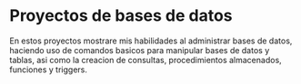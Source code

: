 # Proyectos de bases de datos
En estos proyectos mostrare mis habilidades al administrar bases de datos, haciendo uso de comandos basicos para manipular bases de datos y tablas, asi como la creacion de consultas, procedimientos almacenados, funciones y triggers.